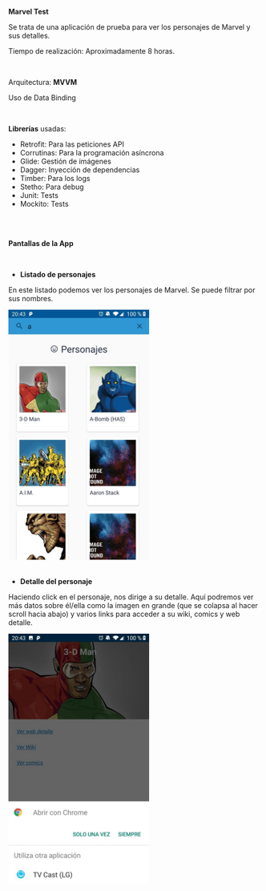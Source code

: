 **Marvel Test**

Se trata de una aplicación de prueba para ver los personajes de Marvel y sus detalles.

Tiempo de realización: Aproximadamente 8 horas.

<br /> 


Arquitectura: **MVVM**

Uso de Data Binding

<br /> 


**Librerías** usadas:
- Retrofit: Para las peticiones API
- Corrutinas: Para la programación asíncrona
- Glide: Gestión de imágenes
- Dagger: Inyección de dependencias
- Timber: Para los logs
- Stetho: Para debug
- Junit: Tests
- Mockito: Tests

<br /> 

<br /> 


**Pantallas de la App**

<br /> 



- **Listado de personajes**

En este listado podemos ver los personajes de Marvel. Se puede filtrar por sus nombres.

<img src="https://raw.githubusercontent.com/NanakoKasane/MarvelTest/develop/app/src/main/res/raw/character_list.jpg?token=AH5Q6QCMHLXKSRO2R3TRQTLAWE5RS" height="500">


<br /> 

<br /> 



- **Detalle del personaje**

Haciendo click en el personaje, nos dirige a su detalle. Aquí podremos ver más datos sobre él/ella como la imagen en grande (que se colapsa al hacer scroll hacia abajo) y varios links para acceder a su wiki, comics y web detalle.

<img src="https://raw.githubusercontent.com/NanakoKasane/MarvelTest/develop/app/src/main/res/raw/character_detail_link.jpg?token=AH5Q6QCRTVZRJKUTG466NBTAWE5QK" height="500">


<br /> 

<br /> 




